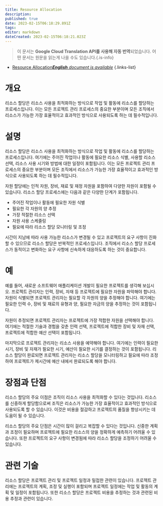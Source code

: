 ```yaml
---
title: Resource Allocation
description: 
published: true
date: 2023-02-15T06:18:29.891Z
tags: 
editor: markdown
dateCreated: 2023-02-15T06:18:21.023Z
---
```


> 이 문서는 **Google Cloud Translation API를 사용해 자동 번역**되었습니다.
어떤 문서는 원문을 읽는게 나을 수도 있습니다.{.is-info}



- [Resource Allocation***English** document is available*](/en/Knowledge-base/Dictionary/resource-allocation)
{.links-list}


# 개요
리소스 할당은 리소스 사용을 최적화하는 방식으로 작업 및 활동에 리소스를 할당하는 프로세스입니다. 이는 모든 프로젝트 관리 프로세스의 중요한 부분이며 모든 조직에서 리소스가 가능한 가장 효율적이고 효과적인 방식으로 사용되도록 하는 데 필수적입니다.

# 설명
리소스 할당은 리소스 사용을 최적화하는 방식으로 작업 및 활동에 리소스를 할당하는 프로세스입니다. 여기에는 주어진 작업이나 활동에 필요한 리소스 식별, 사용할 리소스 선택, 리소스 사용 시기와 방법에 대한 일정이 포함됩니다. 이는 모든 프로젝트 관리 프로세스의 중요한 부분이며 모든 조직에서 리소스가 가능한 가장 효율적이고 효과적인 방식으로 사용되도록 하는 데 필수적입니다.

자원 할당에는 인적 자원, 장비, 재료 및 재정 자원을 포함하여 다양한 자원이 포함될 수 있습니다. 리소스 할당 프로세스에는 다음과 같은 다양한 단계가 포함됩니다.

- 주어진 작업이나 활동에 필요한 자원 식별
- 필요한 각 자원의 양 추정
- 가장 적절한 리소스 선택
- 자원 사용 스케줄링
- 필요에 따라 리소스 할당 모니터링 및 조정

시간이 지남에 따라 사용 가능한 리소스가 변경될 수 있고 프로젝트의 요구 사항이 진화할 수 있으므로 리소스 할당은 반복적인 프로세스입니다. 조직에서 리소스 할당 프로세스가 동적이고 변화하는 요구 사항에 신속하게 대응하도록 하는 것이 중요합니다.

# 예
예를 들어, 새로운 소프트웨어 애플리케이션 개발이 필요한 프로젝트를 생각해 보십시오. 프로젝트 관리자는 인력, 장비, 자재 등 프로젝트에 필요한 자원을 파악해야 합니다. 자원이 식별되면 프로젝트 관리자는 필요할 각 자원의 양을 추정해야 합니다. 여기에는 필요한 인력 수, 장비 및 재료의 유형과 양, 필요한 자금의 양을 추정하는 것이 포함됩니다.

자원이 추정되면 프로젝트 관리자는 프로젝트에 가장 적합한 자원을 선택해야 합니다. 여기에는 적절한 기술과 경험을 갖춘 인력 선택, 프로젝트에 적합한 장비 및 자재 선택, 프로젝트에 적합한 예산 선택이 포함됩니다.

마지막으로 프로젝트 관리자는 리소스 사용을 예약해야 합니다. 여기에는 인력이 필요한 시기, 장비 및 자재가 필요한 시기, 예산이 필요한 시기를 결정하는 것이 포함됩니다. 리소스 할당이 완료되면 프로젝트 관리자는 리소스 할당을 모니터링하고 필요에 따라 조정하여 프로젝트가 제시간에 예산 내에서 완료되도록 해야 합니다.

# 장점과 단점
리소스 할당의 주요 이점은 조직이 리소스 사용을 최적화할 수 있다는 것입니다. 리소스를 신중하게 할당함으로써 조직은 리소스가 가능한 가장 효율적이고 효과적인 방식으로 사용되도록 할 수 있습니다. 이것은 비용을 절감하고 프로젝트의 품질을 향상시키는 데 도움이 될 수 있습니다.

리소스 할당의 주요 단점은 시간이 많이 걸리고 복잡할 수 있다는 것입니다. 신중한 계획과 조정이 필요하며 프로젝트에 필요한 리소스의 양을 정확하게 예측하기 어려울 수 있습니다. 또한 프로젝트의 요구 사항이 변경됨에 따라 리소스 할당을 조정하기 어려울 수 있습니다.

# 관련 기술
리소스 할당은 프로젝트 관리 및 프로젝트 일정과 밀접한 관련이 있습니다. 프로젝트 관리에는 프로젝트의 계획, 조정 및 실행이 포함되며 프로젝트 일정에는 작업 및 활동의 계획 및 일정이 포함됩니다. 또한 리소스 할당은 프로젝트 비용을 추정하는 것과 관련된 비용 추정과 관련이 있습니다.